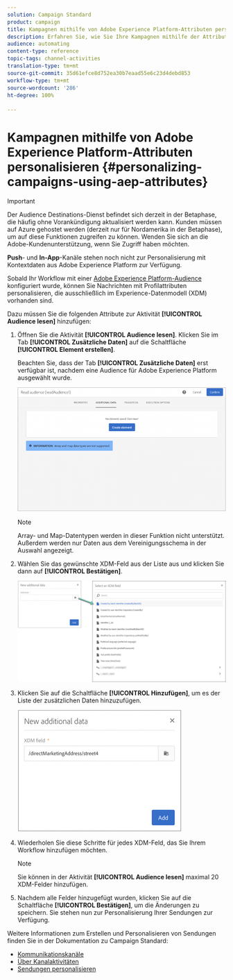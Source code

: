 ```yaml
---
solution: Campaign Standard
product: campaign
title: Kampagnen mithilfe von Adobe Experience Platform-Attributen personalisieren
description: Erfahren Sie, wie Sie Ihre Kampagnen mithilfe der Attribute von Adobe Experience Platform personalisieren.
audience: automating
content-type: reference
topic-tags: channel-activities
translation-type: tm+mt
source-git-commit: 35d61efce8d752ea30b7eaad55e6c23d4debd853
workflow-type: tm+mt
source-wordcount: '286'
ht-degree: 100%

---
```



# Kampagnen mithilfe von Adobe Experience Platform-Attributen personalisieren {#personalizing-campaigns-using-aep-attributes}

>[!IMPORTANT]
>
>Der Audience Destinations-Dienst befindet sich derzeit in der Betaphase, die häufig ohne Vorankündigung aktualisiert werden kann. Kunden müssen auf Azure gehostet werden (derzeit nur für Nordamerika in der Betaphase), um auf diese Funktionen zugreifen zu können. Wenden Sie sich an die Adobe-Kundenunterstützung, wenn Sie Zugriff haben möchten.
>
>**Push**- und **In-App**-Kanäle stehen noch nicht zur Personalisierung mit Kontextdaten aus Adobe Experience Platform zur Verfügung.

Sobald Ihr Workflow mit einer [Adobe Experience Platform-Audience](../../integrating/using/aep-about-audience-destinations-service.md) konfiguriert wurde, können Sie Nachrichten mit Profilattributen personalisieren, die ausschließlich im Experience-Datenmodell (XDM) vorhanden sind.

Dazu müssen Sie die folgenden Attribute zur Aktivität **[!UICONTROL Audience lesen]** hinzufügen:

1. Öffnen Sie die Aktivität **[!UICONTROL Audience lesen]**. Klicken Sie im Tab **[!UICONTROL Zusätzliche Daten]** auf die Schaltfläche **[!UICONTROL Element erstellen]**.

   Beachten Sie, dass der Tab **[!UICONTROL Zusätzliche Daten]** erst verfügbar ist, nachdem eine Audience für Adobe Experience Platform ausgewählt wurde.

   ![](assets/aep_wkf_readaudience_attributes.png)

   >[!NOTE]
   >
   >Array- und Map-Datentypen werden in dieser Funktion nicht unterstützt. Außerdem werden nur Daten aus dem Vereinigungsschema in der Auswahl angezeigt.

1. Wählen Sie das gewünschte XDM-Feld aus der Liste aus und klicken Sie dann auf **[!UICONTROL Bestätigen]**.

   ![](assets/aep_wkf_readaudience_perso1.png)

1. Klicken Sie auf die Schaltfläche **[!UICONTROL Hinzufügen]**, um es der Liste der zusätzlichen Daten hinzuzufügen.

   ![](assets/aep_wkf_readaudience_perso3.png)

1. Wiederholen Sie diese Schritte für jedes XDM-Feld, das Sie Ihrem Workflow hinzufügen möchten.

   >[!NOTE]
   >
   >Sie können in der Aktivität **[!UICONTROL Audience lesen]** maximal 20 XDM-Felder hinzufügen.

1. Nachdem alle Felder hinzugefügt wurden, klicken Sie auf die Schaltfläche **[!UICONTROL Bestätigen]**, um die Änderungen zu speichern. Sie stehen nun zur Personalisierung Ihrer Sendungen zur Verfügung.

Weitere Informationen zum Erstellen und Personalisieren von Sendungen finden Sie in der Dokumentation zu Campaign Standard:

* [Kommunikationskanäle](../../channels/using/get-started-communication-channels.md)
* [Über Kanalaktivitäten](../../automating/using/about-channel-activities.md)
* [Sendungen personalisieren](../../designing/using/personalization.md)
